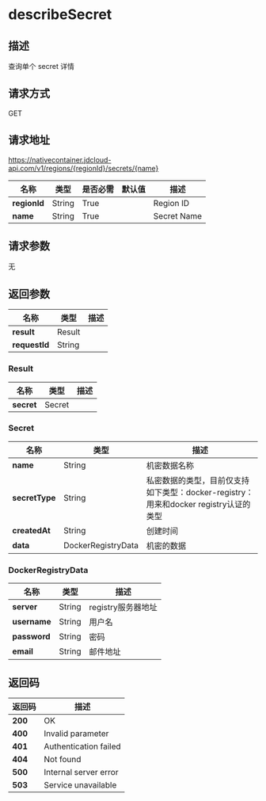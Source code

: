 # describeSecret


## 描述
查询单个 secret 详情


## 请求方式
GET

## 请求地址
https://nativecontainer.jdcloud-api.com/v1/regions/{regionId}/secrets/{name}

|名称|类型|是否必需|默认值|描述|
|---|---|---|---|---|
|**regionId**|String|True| |Region ID|
|**name**|String|True| |Secret Name|

## 请求参数
无


## 返回参数
|名称|类型|描述|
|---|---|---|
|**result**|Result| |
|**requestId**|String| |

### Result
|名称|类型|描述|
|---|---|---|
|**secret**|Secret| |
### Secret
|名称|类型|描述|
|---|---|---|
|**name**|String|机密数据名称|
|**secretType**|String|私密数据的类型，目前仅支持如下类型：docker-registry：用来和docker registry认证的类型|
|**createdAt**|String|创建时间|
|**data**|DockerRegistryData|机密的数据|
### DockerRegistryData
|名称|类型|描述|
|---|---|---|
|**server**|String|registry服务器地址|
|**username**|String|用户名|
|**password**|String|密码|
|**email**|String|邮件地址|

## 返回码
|返回码|描述|
|---|---|
|**200**|OK|
|**400**|Invalid parameter|
|**401**|Authentication failed|
|**404**|Not found|
|**500**|Internal server error|
|**503**|Service unavailable|
